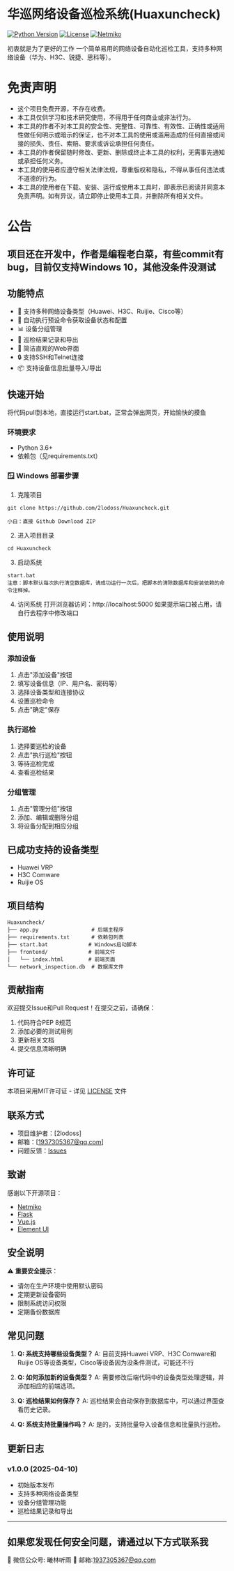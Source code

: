 # 华巡网络设备巡检系统(Huaxuncheck)

[![Python Version](https://img.shields.io/badge/python-3.6%2B-blue.svg)](https://www.python.org/downloads/)
[![License](https://img.shields.io/badge/license-MIT-green.svg)](LICENSE)
[![Netmiko](https://img.shields.io/badge/netmiko-4.1.2-blue.svg)](https://github.com/ktbyers/netmiko)

初衷就是为了更好的工作
一个简单易用的网络设备自动化巡检工具，支持多种网络设备（华为、H3C、锐捷、思科等）。

# 免责声明

- 这个项目免费开源，不存在收费。
- 本工具仅供学习和技术研究使用，不得用于任何商业或非法行为。
- 本工具的作者不对本工具的安全性、完整性、可靠性、有效性、正确性或适用性做任何明示或暗示的保证，也不对本工具的使用或滥用造成的任何直接或间接的损失、责任、索赔、要求或诉讼承担任何责任。
- 本工具的作者保留随时修改、更新、删除或终止本工具的权利，无需事先通知或承担任何义务。
- 本工具的使用者应遵守相关法律法规，尊重版权和隐私，不得从事任何违法或不道德的行为。
- 本工具的使用者在下载、安装、运行或使用本工具时，即表示已阅读并同意本免责声明。如有异议，请立即停止使用本工具，并删除所有相关文件。

# 公告

## 项目还在开发中，作者是编程老白菜，有些commit有bug，目前仅支持Windows 10，其他没条件没测试

## 功能特点

- 🚀 支持多种网络设备类型（Huawei、H3C、Ruijie、Cisco等）
- 🔄 自动执行预设命令获取设备状态和配置
- 📊 设备分组管理
- 📝 巡检结果记录和导出
- 📱 简洁直观的Web界面
- 🔒 支持SSH和Telnet连接
- 📦 支持设备信息批量导入/导出

## 快速开始

将代码pull到本地，直接运行start.bat，正常会弹出网页，开始愉快的摸鱼

### 环境要求

- Python 3.6+
- 依赖包（见requirements.txt）

### 🪟 Windows 部署步骤

1. 克隆项目
```
git clone https://github.com/2lodoss/Huaxuncheck.git

小白：直接 Github Download ZIP
```

2. 进入项目目录
```
cd Huaxuncheck

```

3. 启动系统
```
start.bat
注意：脚本默认每次执行清空数据库，请成功运行一次后，把脚本的清除数据库和安装依赖的命令注释掉。
```

4. 访问系统
打开浏览器访问：http://localhost:5000
如果提示端口被占用，请自行去程序中修改端口

## 使用说明

### 添加设备
1. 点击"添加设备"按钮
2. 填写设备信息（IP、用户名、密码等）
3. 选择设备类型和连接协议
4. 设置巡检命令
5. 点击"确定"保存

### 执行巡检
1. 选择要巡检的设备
2. 点击"执行巡检"按钮
3. 等待巡检完成
4. 查看巡检结果

### 分组管理
1. 点击"管理分组"按钮
2. 添加、编辑或删除分组
3. 将设备分配到相应分组

## 已成功支持的设备类型

- Huawei VRP
- H3C Comware
- Ruijie OS

## 项目结构

```
Huaxuncheck/
├── app.py                 # 后端主程序
├── requirements.txt       # 依赖包列表
├── start.bat             # Windows启动脚本
├── frontend/             # 前端文件
│   └── index.html        # 前端页面
└── network_inspection.db  # 数据库文件
```

## 贡献指南

欢迎提交Issue和Pull Request！在提交之前，请确保：

1. 代码符合PEP 8规范
2. 添加必要的测试用例
3. 更新相关文档
4. 提交信息清晰明确

## 许可证

本项目采用MIT许可证 - 详见 [LICENSE](LICENSE) 文件

## 联系方式

- 项目维护者：[2lodoss]
- 邮箱：[1937305367@qq.com]
- 问题反馈：[Issues](https://github.com/2lodoss/Huaxuncheck/issues)

## 致谢

感谢以下开源项目：

- [Netmiko](https://github.com/ktbyers/netmiko)
- [Flask](https://github.com/pallets/flask)
- [Vue.js](https://github.com/vuejs/vue)
- [Element UI](https://github.com/ElemeFE/element)

## 安全说明

⚠️ **重要安全提示**：
- 请勿在生产环境中使用默认密码
- 定期更新设备密码
- 限制系统访问权限
- 定期备份数据库

## 常见问题

1. **Q: 系统支持哪些设备类型？**
   A: 目前支持Huawei VRP、H3C Comware和Ruijie OS等设备类型，Cisco等设备因为没条件测试，可能还不行

2. **Q: 如何添加新的设备类型？**
   A: 需要修改后端代码中的设备类型处理逻辑，并添加相应的前端选项。

3. **Q: 巡检结果如何保存？**
   A: 巡检结果会自动保存到数据库中，可以通过界面查看历史记录。

4. **Q: 系统支持批量操作吗？**
   A: 是的，支持批量导入设备信息和批量执行巡检。

## 更新日志

### v1.0.0 (2025-04-10)
- 初始版本发布
- 支持多种网络设备类型
- 设备分组管理功能
- 巡检结果记录和导出
---


## 如果您发现任何安全问题，请通过以下方式联系我

💬 微信公众号: 曦林听雨
💬 邮箱:1937305367@qq.com




